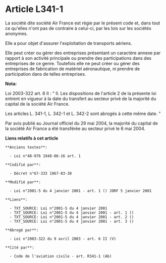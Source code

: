 # Article L341-1

La société dite société Air France est régie par le présent code et, dans tout ce qu'elles n'ont pas de contraire à celui-ci,
par les lois sur les sociétés anonymes.

Elle a pour objet d'assurer l'exploitation de transports aériens.

Elle peut créer ou gérer des entreprises présentant un caractère annexe par rapport à son activité principale ou prendre des
participations dans des entreprises de ce genre. Toutefois elle ne peut créer ou gérer des entreprises de fabrication de
matériel aéronautique, ni prendre de participation dans de telles entreprises.

**Nota:**

Loi 2003-322 art. 6 II : " II. Les dispositions de l'article 2 de la présente loi entrent en vigueur à la date du transfert
au secteur privé de la majorité du capital de la société Air France. 

Les articles L. 341-1, L. 342-1 et L. 342-2 sont abrogés à cette même date. "

Par avis publié au Journal officiel du 29 mai 2004, la majorité du capital de la société Air France a été transférée au
secteur privé le 6 mai 2004.

**Liens relatifs à cet article**

	**Anciens textes**:

	  - Loi n°48-976 1948-06-16 art. 1

	**Codifié par**:

	  - Décret n°67-333 1967-03-30

	**Modifié par**:

	  - Loi n°2001-5 du 4 janvier 2001 - art. 1 () JORF 5 janvier 2001

	**Liens**:

	  - TXT_SOURCE: Loi n°2001-5 du 4 janvier 2001
	  - TXT_SOURCE: Loi n°2001-5 du 4 janvier 2001 - art. 1 ()
	  - TXT_SOURCE: Loi n°2001-5 du 4 janvier 2001 - art. 2 ()
	  - TXT_SOURCE: Loi n°2001-5 du 4 janvier 2001 - art. 3 ()

	**Abrogé par**:

	  - Loi n°2003-322 du 9 avril 2003 - art. 6 II (V)

	**Cité par**:

	  - Code de l'aviation civile - art. R341-1 (Ab)
